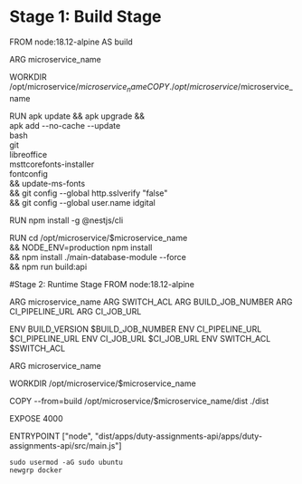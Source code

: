 # Stage 1: Build Stage

FROM node:18.12-alpine AS build

ARG microservice_name

WORKDIR /opt/microservice/$microservice_name
COPY . /opt/microservice/$microservice_name

RUN apk update && apk upgrade && \
  apk add --no-cache --update \
    bash \
    git \
    libreoffice \
    msttcorefonts-installer \
    fontconfig \
  && update-ms-fonts \
  && git config --global http.sslverify "false" \
  && git config --global user.name idgital

RUN npm install -g @nestjs/cli

RUN cd /opt/microservice/$microservice_name \
  && NODE_ENV=production npm install \
  && npm install ./main-database-module --force \
  && npm run build:api

#Stage 2: Runtime Stage
FROM node:18.12-alpine

ARG microservice_name
ARG SWITCH_ACL
ARG BUILD_JOB_NUMBER
ARG CI_PIPELINE_URL
ARG CI_JOB_URL

ENV BUILD_VERSION $BUILD_JOB_NUMBER
ENV CI_PIPELINE_URL $CI_PIPELINE_URL
ENV CI_JOB_URL $CI_JOB_URL
ENV SWITCH_ACL $SWITCH_ACL

ARG microservice_name

WORKDIR /opt/microservice/$microservice_name

COPY --from=build /opt/microservice/$microservice_name/dist ./dist

EXPOSE 4000

ENTRYPOINT ["node", "dist/apps/duty-assignments-api/apps/duty-assignments-api/src/main.js"]


```
sudo usermod -aG sudo ubuntu
newgrp docker

```